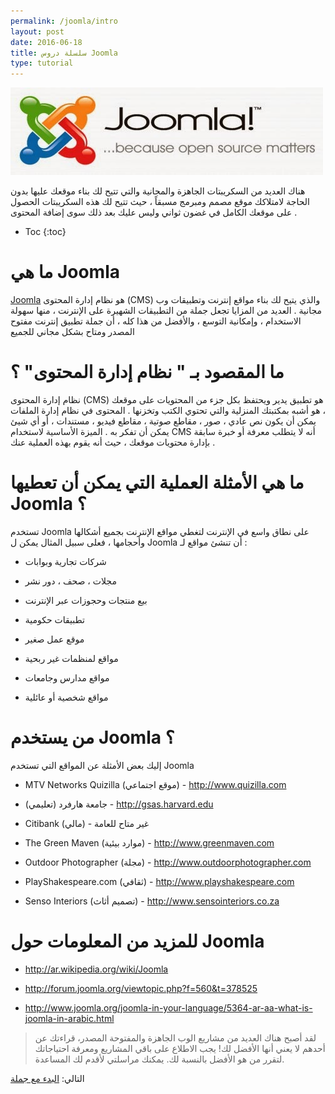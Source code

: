 ```yaml
---
permalink: /joomla/intro
layout: post
date: 2016-06-18
title: سلسلة دروس Joomla
type: tutorial
---
```



![Joomla](/assets/joomla.jpg)

هناك العديد من السكريبتات الجاهزة والمجانية والتي تتيح لك بناء موقعك عليها بدون الحاجة لامتلاكك موقع مصمم ومبرمج مسبقاً ، حيث تتيح لك هذه السكريبتات الحصول على موقعك الكامل في غضون ثواني وليس عليك بعد ذلك سوى إضافة المحتوى .

* Toc
{:toc}


# ما هي Joomla



[Joomla](http://joomla.org) هو نظام إدارة المحتوى (CMS) والذي يتيح لك بناء مواقع إنترنت وتطبيقات وب مجانية . العديد من المزايا تجعل جملة من التطبيقات الشهيرة على الإنترنت ، منها سهولة الاستخدام ، وإمكانية التوسع ، والأفضل من هذا كله ، أن جملة تطبيق إنترنت مفتوح المصدر ومتاح بشكل مجاني للجميع



# ما المقصود بـ " نظام إدارة المحتوى" ؟



نظام إدارة المحتوى (CMS) هو تطبيق يدير ويحتفظ بكل جزء من المحتويات على موقعك ، هو أشبه بمكتبتك المنزلية والتي تحتوي الكتب وتخزنها . المحتوى في نظام إدارة الملفات يمكن أن يكون نص عادي ، صور ، مقاطع صوتية ، مقاطع فيديو ، مستندات ، أو أي شيئ يمكن أن تفكر به . الميزة الأساسية لاستخدام CMS أنه لا يتطلب معرفة أو خبرة سابقة بإدارة محتويات موقعك ، حيث أنه يقوم بهذه العملية عنك .



# ما هي الأمثلة العملية التي يمكن أن تعطيها Joomla ؟



تستخدم Joomla على نطاق واسع في الإنترنت لتغطي مواقع الإنترنت بجميع أشكالها وأحجامها ، فعلى سبيل المثال يمكن ل Joomla أن تنشئ مواقع لـ :


* شركات تجارية وبوابات

* مجلات ، صحف ، دور نشر

* بيع منتجات وحجوزات عبر الإنترنت

* تطبيقات حكومية

* موقع عمل صغير

* مواقع لمنظمات غير ربحية

* مواقع مدارس وجامعات

* مواقع شخصية أو عائلية


# من يستخدم Joomla ؟

إليك بعض الأمثلة عن المواقع التي تستخدم Joomla

* MTV Networks Quizilla (موقع اجتماعي) - <http://www.quizilla.com>

* جامعة هارفرد (تعليمي) - <http://gsas.harvard.edu>

* Citibank (مالي) - غير متاح للعامة

* The Green Maven (موارد بيئية) - <http://www.greenmaven.com>

* Outdoor Photographer (مجلة) - <http://www.outdoorphotographer.com>

* PlayShakespeare.com (ثقافي) - <http://www.playshakespeare.com>

* Senso Interiors (تصميم أثاث) - <http://www.sensointeriors.co.za>




# للمزيد من المعلومات حول Joomla


* <http://ar.wikipedia.org/wiki/Joomla>


* <http://forum.joomla.org/viewtopic.php?f=560&t=378525>


* <http://www.joomla.org/joomla-in-your-language/5364-ar-aa-what-is-joomla-in-arabic.html>

> لقد أصبح هناك العديد من مشاريع الوب الجاهزة والمفتوحة المصدر، قراءتك عن أحدهم لا يعني أنها الأفضل لك! يجب الاطلاع على باقي المشاريع ومعرفة احتياجاتك لتقرر من هو الأفضل بالنسبة لك. يمكنك مراسلتي لأقدم لك المساعدة.


التالي: [البدء مع جملة](start)